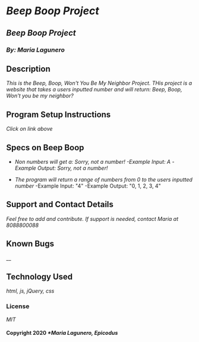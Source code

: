 # _***Beep Boop Project***_

## _**Beep Boop Project**_

### _By: Maria Lagunero_

## **Description**

_This is the Beep, Boop, Won't You Be My Neighbor Project. THis project is a website that takes a users inputted number and will return: Beep, Boop, Won't you be my neighbor?_

## **Program Setup Instructions**

_Click on link above_

## Specs on Beep Boop

* _Non numbers will get a: Sorry, not a number!_ _-Example Input: A_ 
_-Example Output: Sorry, not a number!_

* _The program will return a range of numbers from 0 to the users inputted number_
-Example Input: "4"
-Example Output: "0, 1, 2, 3, 4"

## **Support and Contact Details**

_Feel free to add and contribute. If support is needed, contact Maria at 8088800088_

## **Known Bugs**

__

## **Technology Used**

_html, js, jQuery, css_

### **License**

*MIT*

#### Copyright 2020 _*Maria Lagunero, Epicodus_
